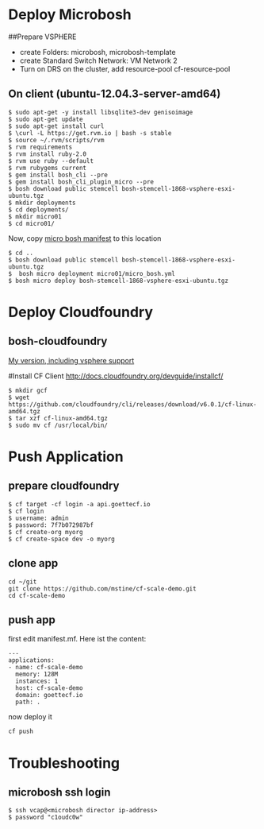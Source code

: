 # Deploy Microbosh

##Prepare VSPHERE
* create Folders: microbosh, microbosh-template
* create Standard Switch Network: VM Network 2
* Turn on DRS on the cluster, add resource-pool cf-resource-pool

## On client (ubuntu-12.04.3-server-amd64)

```
$ sudo apt-get -y install libsqlite3-dev genisoimage
$ sudo apt-get update
$ sudo apt-get install curl
$ \curl -L https://get.rvm.io | bash -s stable
$ source ~/.rvm/scripts/rvm
$ rvm requirements
$ rvm install ruby-2.0
$ rvm use ruby --default
$ rvm rubygems current
$ gem install bosh_cli --pre
$ gem install bosh_cli_plugin_micro --pre
$ bosh download public stemcell bosh-stemcell-1868-vsphere-esxi-ubuntu.tgz
$ mkdir deployments
$ cd deployments/
$ mkdir micro01
$ cd micro01/
```
Now, copy [micro bosh manifest](templates/micro_bosh.yml) to this location
```
$ cd ..
$ bosh download public stemcell bosh-stemcell-1868-vsphere-esxi-ubuntu.tgz
$  bosh micro deployment micro01/micro_bosh.yml
$ bosh micro deploy bosh-stemcell-1868-vsphere-esxi-ubuntu.tgz
```

# Deploy Cloudfoundry
## bosh-cloudfoundry
[My version, including vsphere support](https://github.com/goettw/bosh-cloudfoundry)

#Install CF Client
http://docs.cloudfoundry.org/devguide/installcf/
```
$ mkdir gcf
$ wget https://github.com/cloudfoundry/cli/releases/download/v6.0.1/cf-linux-amd64.tgz
$ tar xzf cf-linux-amd64.tgz
$ sudo mv cf /usr/local/bin/
```
# Push Application
## prepare cloudfoundry
```
$ cf target -cf login -a api.goettecf.io
$ cf login
$ username: admin
$ password: 7f7b072987bf
$ cf create-org myorg
$ cf create-space dev -o myorg
```
## clone app
```
cd ~/git
git clone https://github.com/mstine/cf-scale-demo.git
cd cf-scale-demo
```
## push app
first edit manifest.mf. Here ist the content:
```
---
applications:
- name: cf-scale-demo
  memory: 128M
  instances: 1
  host: cf-scale-demo
  domain: goettecf.io
  path: .
```
now deploy it
```
cf push
```
# Troubleshooting
## microbosh ssh login

```
$ ssh vcap@<microbosh director ip-address>
$ password "c1oudc0w"
```
